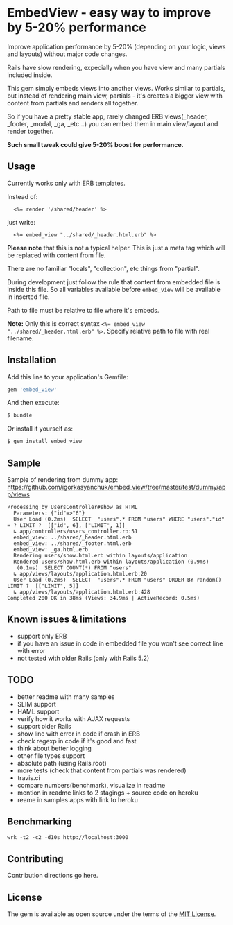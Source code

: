 # EmbedView - easy way to improve by 5-20% performance

Improve application performance by 5-20% (depending on your logic, views and layouts) without major code changes.

Rails have slow rendering, expecially when you have view and many partials included inside.

This gem simply embeds views into another views. Works similar to partials, but instead of rendering main view, partials - it's creates a bigger view with content from partials and renders all together.

So if you have a pretty stable app, rarely changed ERB views(_header, _footer, _modal, _ga, _etc...) you can embed them in main view/layout and render together.

**Such small tweak could give 5-20% boost for performance.**

## Usage

Currently works only with ERB templates.

Instead of:

```
  <%= render '/shared/header' %>
```

just write:

```
  <%= embed_view "../shared/_header.html.erb" %>
```

**Please note** that this is not a typical helper. This is just a meta tag which will be replaced with content from file.

There are no familiar "locals", "collection", etc things from "partial". 

During development just follow the rule that content from embedded file is inside this file. So all variables available before `embed_view` will be available in inserted file.

Path to file must be relative to file where it's embeds.

**Note:** Only this is correct syntax `<%= embed_view "../shared/_header.html.erb" %>`. Specify relative path to file with real filename.

## Installation
Add this line to your application's Gemfile:

```ruby
gem 'embed_view'
```

And then execute:
```bash
$ bundle
```

Or install it yourself as:
```bash
$ gem install embed_view
```

## Sample

Sample of rendering from dummy app: https://github.com/igorkasyanchuk/embed_view/tree/master/test/dummy/app/views

```
Processing by UsersController#show as HTML
  Parameters: {"id"=>"6"}
  User Load (0.2ms)  SELECT  "users".* FROM "users" WHERE "users"."id" = ? LIMIT ?  [["id", 6], ["LIMIT", 1]]
  ↳ app/controllers/users_controller.rb:51
  embed_view: ../shared/_header.html.erb
  embed_view: ../shared/_footer.html.erb
  embed_view: _ga.html.erb
  Rendering users/show.html.erb within layouts/application
  Rendered users/show.html.erb within layouts/application (0.9ms)
   (0.1ms)  SELECT COUNT(*) FROM "users"
  ↳ app/views/layouts/application.html.erb:20
  User Load (0.2ms)  SELECT  "users".* FROM "users" ORDER BY random() LIMIT ?  [["LIMIT", 5]]
  ↳ app/views/layouts/application.html.erb:428
Completed 200 OK in 38ms (Views: 34.9ms | ActiveRecord: 0.5ms)
```

## Known issues & limitations

- support only ERB
- if you have an issue in code in embedded file you won't see correct line with error
- not tested with older Rails (only with Rails 5.2)

## TODO

- better readme with many samples
- SLIM support
- HAML support
- verify how it works with AJAX requests
- support older Rails
- show line with error in code if crash in ERB
- check regexp in code if it's good and fast
- think about better logging
- other file types support
- absolute path (using Rails.root)
- more tests (check that content from partials was rendered)
- travis.ci
- compare numbers(benchmark), visualize in readme
- mention in readme links to 2 stagings + source code on heroku
- reame in samples apps with link to heroku

## Benchmarking

`wrk -t2 -c2 -d10s http://localhost:3000`

## Contributing
Contribution directions go here.

## License
The gem is available as open source under the terms of the [MIT License](https://opensource.org/licenses/MIT).
